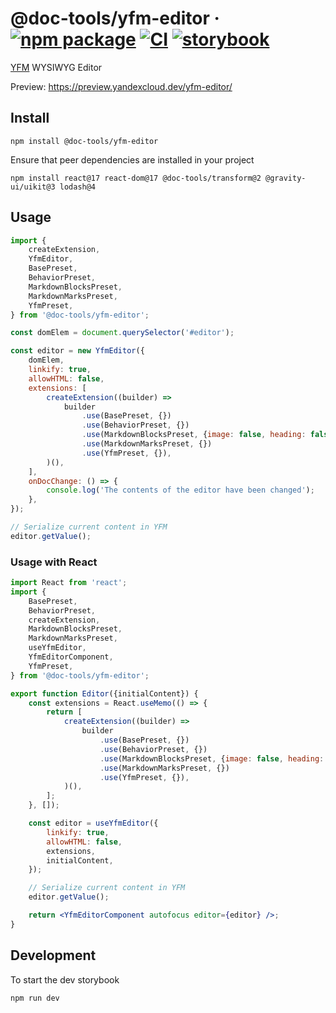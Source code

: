 # @doc-tools/yfm-editor &middot; [![npm package](https://img.shields.io/npm/v/@doc-tools/yfm-editor)](https://www.npmjs.com/package/@doc-tools/yfm-editor) [![CI](https://img.shields.io/github/workflow/status/yandex-cloud/yfm-editor/CI/master?label=CI&logo=github)](https://github.com/yandex-cloud/yfm-editor/actions/workflows/ci.yml?query=branch:master) [![storybook](https://img.shields.io/badge/Storybook-deployed-ff4685)](https://preview.yandexcloud.dev/yfm-editor/)

[YFM](https://ydocs.tech/) WYSIWYG Editor

Preview: https://preview.yandexcloud.dev/yfm-editor/

## Install

```shell
npm install @doc-tools/yfm-editor
```

Ensure that peer dependencies are installed in your project

```shell
npm install react@17 react-dom@17 @doc-tools/transform@2 @gravity-ui/uikit@3 lodash@4
```

## Usage

```js
import {
    createExtension,
    YfmEditor,
    BasePreset,
    BehaviorPreset,
    MarkdownBlocksPreset,
    MarkdownMarksPreset,
    YfmPreset,
} from '@doc-tools/yfm-editor';

const domElem = document.querySelector('#editor');

const editor = new YfmEditor({
    domElem,
    linkify: true,
    allowHTML: false,
    extensions: [
        createExtension((builder) =>
            builder
                .use(BasePreset, {})
                .use(BehaviorPreset, {})
                .use(MarkdownBlocksPreset, {image: false, heading: false})
                .use(MarkdownMarksPreset, {})
                .use(YfmPreset, {}),
        )(),
    ],
    onDocChange: () => {
        console.log('The contents of the editor have been changed');
    },
});

// Serialize current content in YFM
editor.getValue();
```

### Usage with React

```jsx
import React from 'react';
import {
    BasePreset,
    BehaviorPreset,
    createExtension,
    MarkdownBlocksPreset,
    MarkdownMarksPreset,
    useYfmEditor,
    YfmEditorComponent,
    YfmPreset,
} from '@doc-tools/yfm-editor';

export function Editor({initialContent}) {
    const extensions = React.useMemo(() => {
        return [
            createExtension((builder) =>
                builder
                    .use(BasePreset, {})
                    .use(BehaviorPreset, {})
                    .use(MarkdownBlocksPreset, {image: false, heading: false})
                    .use(MarkdownMarksPreset, {})
                    .use(YfmPreset, {}),
            )(),
        ];
    }, []);

    const editor = useYfmEditor({
        linkify: true,
        allowHTML: false,
        extensions,
        initialContent,
    });

    // Serialize current content in YFM
    editor.getValue();

    return <YfmEditorComponent autofocus editor={editor} />;
}
```

## Development

To start the dev storybook

```shell
npm run dev
```
